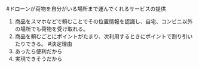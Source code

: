 #ドローンが荷物を自分がいる場所まで運んでくれるサービスの提供
1. 商品をスマホなどで頼むことでその位置情報を認識し、自宅、コンビニ以外の場所でも荷物を受け取れる。
1. 商品を頼むごとにポイントがたまり、次利用するときにポイントで割り引いたりできる。
#決定理由
1. あったら便利だから
1. 実現できそうだから
